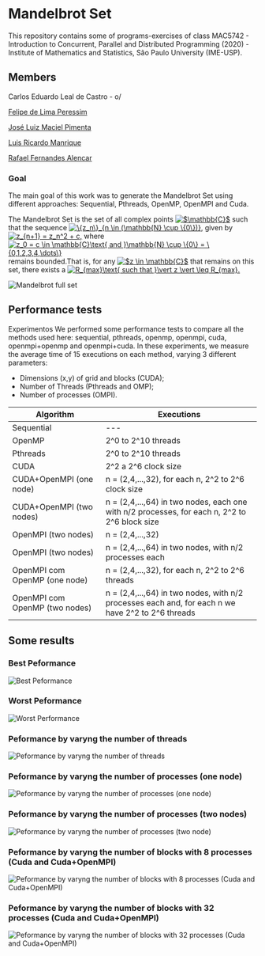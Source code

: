 # Mandelbrot Set

This repository contains some of programs-exercises of class MAC5742 - Introduction to Concurrent, Parallel and Distributed Programming (2020) - Institute of Mathematics and Statistics, São Paulo University (IME-USP).

## Members
Carlos Eduardo Leal de Castro - o/

[Felipe de Lima Peressim](https://github.com/feperessim)

[José Luiz Maciel Pimenta](https://github.com/JoseLuiz432)

[Luis Ricardo Manrique](https://github.com/lllmanriquelll)

[Rafael Fernandes Alencar](https://github.com/rafalencar1997)

### Goal
The main goal of this work was to generate the Mandelbrot Set using different approaches: Sequential, Pthreads, OpenMP, OpenMPI and Cuda.

The Mandelbrot Set is the set of all complex points <a href="https://www.codecogs.com/eqnedit.php?latex=\inline&space;$\mathbb{C}$" target="_blank"><img src="https://latex.codecogs.com/png.latex?\inline&space;$\mathbb{C}$" title="$\mathbb{C}$" /></a> such that the sequence <a href="https://www.codecogs.com/eqnedit.php?latex=\inline&space;\{z_n\}_{n&space;\in&space;(\mathbb{N}&space;\cup&space;\{0\})}" target="_blank"><img src="https://latex.codecogs.com/png.latex?\inline&space;\{z_n\}_{n&space;\in&space;(\mathbb{N}&space;\cup&space;\{0\})}" title="\{z_n\}_{n \in (\mathbb{N} \cup \{0\})}" /></a>, given by <a href="https://www.codecogs.com/eqnedit.php?latex=\inline&space;z_{n&plus;1}&space;=&space;z_n^2&space;&plus;&space;c," target="_blank"><img src="https://latex.codecogs.com/png.latex?\inline&space;z_{n&plus;1}&space;=&space;z_n^2&space;&plus;&space;c," title="z_{n+1} = z_n^2 + c," /></a> where <a href="https://www.codecogs.com/eqnedit.php?latex=\inline&space;z_0&space;=&space;c&space;\in&space;\mathbb{C}\text{&space;and&space;}\mathbb{N}&space;\cup&space;\{0\}&space;=&space;\{0,1,2,3,4,\dots\}" target="_blank"><img src="https://latex.codecogs.com/png.latex?\inline&space;z_0&space;=&space;c&space;\in&space;\mathbb{C}\text{&space;and&space;}\mathbb{N}&space;\cup&space;\{0\}&space;=&space;\{0,1,2,3,4,\dots\}" title="z_0 = c \in \mathbb{C}\text{ and }\mathbb{N} \cup \{0\} = \{0,1,2,3,4,\dots\}" /></a> remains bounded.That is, for any <a href="https://www.codecogs.com/eqnedit.php?latex=\inline&space;$z&space;\in&space;\mathbb{C}$" target="_blank"><img src="https://latex.codecogs.com/png.latex?\inline&space;$z&space;\in&space;\mathbb{C}$" title="$z \in \mathbb{C}$" /></a> that remains on this set, there exists a <a href="https://www.codecogs.com/eqnedit.php?latex=\inline&space;R_{max}\text{&space;such&space;that&space;}\vert&space;z&space;\vert&space;\leq&space;R_{max}." target="_blank"><img src="https://latex.codecogs.com/png.latex?\inline&space;R_{max}\text{&space;such&space;that&space;}\vert&space;z&space;\vert&space;\leq&space;R_{max}." title="R_{max}\text{ such that }\vert z \vert \leq R_{max}." /></a>

![Mandelbrot full set](https://github.com/carloselcastro/mandelbrot/blob/master/image/download.png)

## Performance tests

Experimentos
We performed some performance tests to compare all the methods used here: sequential, pthreads, openmp, openmpi, cuda, openmpi+openmp and openmpi+cuda. In these experiments, we measure the average time of 15 executions on each method, varying 3 different parameters:
* Dimensions (x,y) of grid and blocks (CUDA);
* Number of Threads (Pthreads and OMP);
* Number of processes (OMPI).

Algorithm | Executions
--------- | ----------
Sequential | ---
OpenMP | 2^0 to 2^10 threads
Pthreads | 2^0 to 2^10 threads
CUDA | 2^2 a 2^6 clock size
CUDA+OpenMPI (one node) | n = (2,4,...,32), for each n, 2^2 to 2^6 clock size
CUDA+OpenMPI (two nodes) | n = (2,4,...,64) in two nodes, each one with n/2 processes, for each n, 2^2 to 2^6 block size
OpenMPI (two nodes) | n = (2,4,...,32)
OpenMPI (two nodes) | n = (2,4,...,64) in two nodes, with n/2 processes each
OpenMPI com OpenMP (one node) | n = (2,4,...,32), for each n, 2^2 to 2^6 threads
OpenMPI com OpenMP (two nodes) | n = (2,4,...,64) in two nodes, with n/2 processes each and, for each n we have 2^2 to 2^6 threads

## Some results
### Best Peformance

![Best Peformance](https://github.com/carloselcastro/mandelbrot/blob/master/image/1.png)

### Worst Peformance

![Worst Performance](https://github.com/carloselcastro/mandelbrot/blob/master/image/2.png)

### Peformance by varyng the number of threads

![Peformance by varyng the number of threads](https://github.com/carloselcastro/mandelbrot/blob/master/image/3.png)

### Peformance by varyng the number of processes (one node)

![Peformance by varyng the number of processes (one node)](https://github.com/carloselcastro/mandelbrot/blob/master/image/4.png)

### Peformance by varyng the number of processes (two nodes)

![Peformance by varyng the number of processes (two node)](https://github.com/carloselcastro/mandelbrot/blob/master/image/5.png)

### Peformance by varyng the number of blocks with 8 processes (Cuda and Cuda+OpenMPI)

![Peformance by varyng the number of blocks with 8 processes (Cuda and Cuda+OpenMPI)](https://github.com/carloselcastro/mandelbrot/blob/master/image/6.png)

### Peformance by varyng the number of blocks with 32 processes (Cuda and Cuda+OpenMPI)

![Peformance by varyng the number of blocks with 32 processes (Cuda and Cuda+OpenMPI)](https://github.com/carloselcastro/mandelbrot/blob/master/image/7.png)

